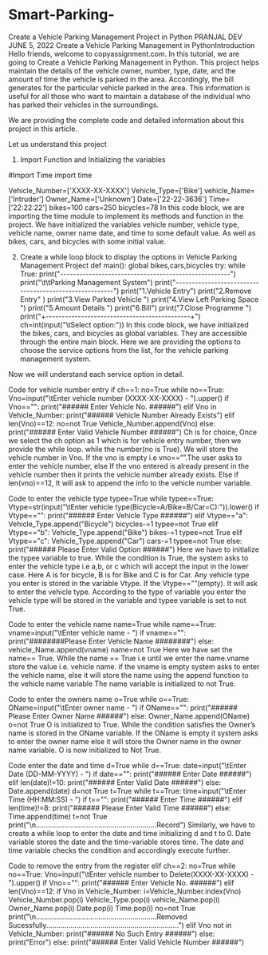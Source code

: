 # Smart-Parking-

Create a Vehicle Parking Management Project in Python
 PRANJAL DEV  JUNE 5, 2022
Create a Vehicle Parking Management in PythonIntroduction
Hello friends, welcome to copyassignment.com. In this tutorial, we are going to Create a Vehicle Parking Management in Python. This project helps maintain the details of the vehicle owner, number, type, date, and the amount of time the vehicle is parked in the area. Accordingly, the bill generates for the particular vehicle parked in the area. This information is useful for all those who want to maintain a database of the individual who has parked their vehicles in the surroundings.

We are providing the complete code and detailed information about this project in this article.

Let us understand this project

1. Import Function and Initializing the variables

#Import Time
import time

Vehicle_Number=['XXXX-XX-XXXX']
Vehicle_Type=['Bike']
vehicle_Name=['Intruder']
Owner_Name=['Unknown']
Date=['22-22-3636']
Time=['22:22:22']
bikes=100
cars=250
bicycles=78
In this code block, we are importing the time module to implement its methods and function in the project. We have initialized the variables vehicle number, vehicle type, vehicle name, owner name date, and time to some default value. As well as bikes, cars, and bicycles with some initial value.

2. Create a while loop block to display the options in Vehicle Parking Management Project
def main():
    global bikes,cars,bicycles
    try:
        while True:
            print("-----------------------------------------------------")
            print("\t\tParking Management System")
            print("-------------------------------------------------------")
            print("1.Vehicle Entry")
            print("2.Remove Entry" )
            print("3.View Parked Vehicle ")
            print("4.View Left Parking Space ")
            print("5.Amount Details ")
            print("6.Bill")
            print("7.Close Programme ")
            print("+---------------------------------------------+")
            ch=int(input("\tSelect option:"))
In this code block, we have initialized the bikes, cars, and bicycles as global variables. They are accessible through the entire main block. Here we are providing the options to choose the service options from the list, for the vehicle parking management system.

Now we will understand each service option in detail.

Code for vehicle number entry
if ch==1:
    no=True
    while no==True:
        Vno=input("\tEnter vehicle number (XXXX-XX-XXXX) - ").upper()
        if Vno=="":
            print("###### Enter Vehicle No. ######")
        elif Vno in Vehicle_Number:
            print("###### Vehicle Number Already Exists")
        elif len(Vno)==12:
            no=not True
            Vehicle_Number.append(Vno)
        else:
            print("###### Enter Valid Vehicle Number ######")
Ch is for choice, Once we select the ch option as 1 which is for vehicle entry number, then we provide the while loop. while the number(no is True). We will store the vehicle number in Vno. If the vno is empty i.e vno==“”.The user asks to enter the vehicle number, else If the vno entered is already present in the vehicle number then it prints the vehicle number already exists. Else if len(vno)==12, It will ask to append the info to the vehicle number variable.

Code to enter the vehicle type
typee=True
while typee==True:
    Vtype=str(input("\tEnter vehicle type(Bicycle=A/Bike=B/Car=C):")).lower()
    if Vtype=="":
        print("###### Enter Vehicle Type ######")
    elif Vtype=="a":
        Vehicle_Type.append("Bicycle")
        bicycles-=1
        typee=not True
    elif Vtype=="b":
        Vehicle_Type.append("Bike")
        bikes-=1
        typee=not True
    elif Vtype=="c":
        Vehicle_Type.append("Car")
        cars-=1
        typee=not True
    else:
        print("###### Please Enter Valid Option ######")
Here we have to initialize the typee variable to true. While the condition is True, the system asks to enter the vehicle type i.e a,b, or c which will accept the input in the lower case. Here A is for bicycle, B is for Bike and C is for Car. Any vehicle type you enter is stored in the variable Vtype. If the Vtype==””(empty). It will ask to enter the vehicle type.  According to the type of variable you enter the vehicle type will be stored in the variable and typee variable is set to not True.

Code to enter the vehicle name
name=True
while name==True:
    vname=input("\tEnter vehicle name - ")
    if vname=="":
        print("########Please Enter Vehicle Name ########")
    else:
        vehicle_Name.append(vname)
        name=not True
Here we have set the name== True. While the name == True i.e until we enter the name.vname store the value i.e. vehicle name.  if the vname is empty system asks to enter the vehicle name, else it will store the name using the append function to the vehicle name variable The name variable is initialized to not True.

Code to enter the owners name
o=True
while o==True:
    OName=input("\tEnter owner name - ")
    if OName=="":
        print("###### Please Enter Owner Name ######")
    else:
        Owner_Name.append(OName)
        o=not True
O is initialized to True. While the condition satisfies the Owner’s name is stored in the OName variable. If the OName is empty it system asks to enter the owner name else it will store the Owner name in the owner name variable. O is now initialized to Not True.

Code enter the date and time
d=True
while d==True:
    date=input("\tEnter Date (DD-MM-YYYY) - ")
    if date=="":
        print("###### Enter Date ######")
    elif len(date)!=10:
        print("###### Enter Valid Date ######")
    else:
        Date.append(date)
        d=not True
t=True
while t==True:
    time=input("\tEnter Time (HH:MM:SS) - ")
    if t=="":
        print("###### Enter Time ######")
    elif len(time)!=8:
        print("###### Please Enter Valid Time ######")
    else:
        Time.append(time)
        t=not True
print("\n............................................................Record")
Similarly, we have to create a while loop to enter the date and time initializing d and t to 0. Date variable stores the date and the time-variable stores time. The date and time variable checks the condition and accordingly execute further.


Code to remove the entry from the register
elif ch==2:
    no=True
    while no==True:
        Vno=input("\tEnter vehicle number to Delete(XXXX-XX-XXXX) - ").upper()
        if Vno=="":
            print("###### Enter Vehicle No. ######")
        elif len(Vno)==12:
            if Vno in Vehicle_Number:
                i=Vehicle_Number.index(Vno)
                Vehicle_Number.pop(i)
                Vehicle_Type.pop(i)
                vehicle_Name.pop(i)
                Owner_Name.pop(i)
                Date.pop(i)
                Time.pop(i)
                no=not True
                print("\n............................................................Removed Sucessfully..................................................................")
            elif Vno not in Vehicle_Number:
                print("###### No Such Entry ######")
            else:
                print("Error")
        else:
            print("###### Enter Valid Vehicle Number ######")

